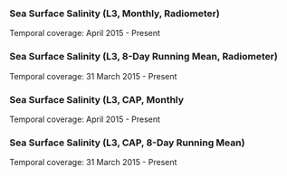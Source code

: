 ### Sea Surface Salinity (L3, Monthly, Radiometer)
Temporal coverage: April 2015 - Present

### Sea Surface Salinity (L3, 8-Day Running Mean, Radiometer)
Temporal coverage: 31 March 2015 - Present

### Sea Surface Salinity (L3, CAP, Monthly
  Temporal coverage: April 2015 - Present

### Sea Surface Salinity (L3, CAP, 8-Day Running Mean)
Temporal coverage: 31 March 2015 - Present
